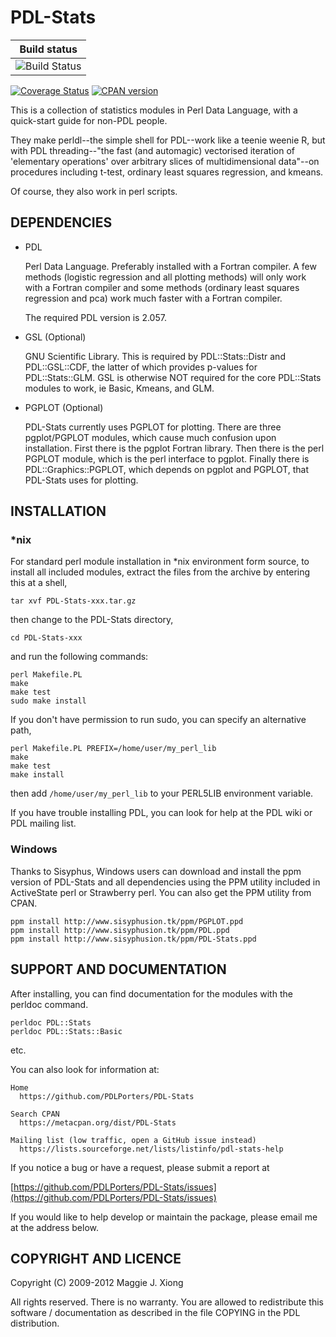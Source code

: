 # PDL-Stats

|  Build status |
| ------------- |
| ![Build Status](https://github.com/PDLPorters/PDL-Stats/workflows/perl/badge.svg?branch=master) |

[![Coverage Status](https://coveralls.io/repos/PDLPorters/PDL-Stats/badge.svg?branch=master&service=github)](https://coveralls.io/github/PDLPorters/PDL-Stats?branch=master)
[![CPAN version](https://badge.fury.io/pl/PDL-Stats.svg)](https://metacpan.org/pod/PDL::Stats)


This is a collection of statistics modules in Perl Data Language, with a quick-start guide for non-PDL people.

They make perldl--the simple shell for PDL--work like a teenie weenie R, but with PDL threading--"the fast (and automagic) vectorised iteration of 'elementary operations' over arbitrary slices of multidimensional data"--on procedures including t-test, ordinary least squares regression, and kmeans.

Of course, they also work in perl scripts.

## DEPENDENCIES

- PDL

  Perl Data Language. Preferably installed with a Fortran compiler. A
  few methods (logistic regression and all plotting methods) will only
  work with a Fortran compiler and some methods (ordinary least squares
  regression and pca) work much faster with a Fortran compiler.

  The required PDL version is 2.057.

- GSL (Optional)

  GNU Scientific Library. This is required by PDL::Stats::Distr
  and PDL::GSL::CDF, the latter of which provides p-values for
  PDL::Stats::GLM. GSL is otherwise NOT required for the core PDL::Stats
  modules to work, ie Basic, Kmeans, and GLM.

- PGPLOT (Optional)

  PDL-Stats currently uses PGPLOT for plotting. There are
  three pgplot/PGPLOT modules, which cause much confusion upon
  installation. First there is the pgplot Fortran library. Then there is
  the perl PGPLOT module, which is the perl interface to pgplot. Finally
  there is PDL::Graphics::PGPLOT, which depends on pgplot and PGPLOT,
  that PDL-Stats uses for plotting.

## INSTALLATION

### \*nix

For standard perl module installation in \*nix environment form source, to install all included modules, extract the files from the archive by entering this at a shell,

    tar xvf PDL-Stats-xxx.tar.gz

then change to the PDL-Stats directory,

    cd PDL-Stats-xxx

and run the following commands:

    perl Makefile.PL
    make
    make test
    sudo make install

If you don't have permission to run sudo, you can specify an alternative path,

    perl Makefile.PL PREFIX=/home/user/my_perl_lib
    make
    make test
    make install

then add `/home/user/my_perl_lib` to your PERL5LIB environment variable.

If you have trouble installing PDL, you can look for help at the PDL wiki or PDL mailing list.

### Windows

Thanks to Sisyphus, Windows users can download and install the ppm version of PDL-Stats and all dependencies using the PPM utility included in ActiveState perl or Strawberry perl. You can also get the PPM utility from CPAN.

    ppm install http://www.sisyphusion.tk/ppm/PGPLOT.ppd
    ppm install http://www.sisyphusion.tk/ppm/PDL.ppd
    ppm install http://www.sisyphusion.tk/ppm/PDL-Stats.ppd


## SUPPORT AND DOCUMENTATION

After installing, you can find documentation for the modules with the
perldoc command.

    perldoc PDL::Stats
    perldoc PDL::Stats::Basic

etc.

You can also look for information at:

    Home
      https://github.com/PDLPorters/PDL-Stats

    Search CPAN
      https://metacpan.org/dist/PDL-Stats

    Mailing list (low traffic, open a GitHub issue instead)
      https://lists.sourceforge.net/lists/listinfo/pdl-stats-help

If you notice a bug or have a request, please submit a report at

[https://github.com/PDLPorters/PDL-Stats/issues](https://github.com/PDLPorters/PDL-Stats/issues)

If you would like to help develop or maintain the package, please email me at the address below.

## COPYRIGHT AND LICENCE

Copyright (C) 2009-2012 Maggie J. Xiong  <maggiexyz users.sourceforge.net>

All rights reserved. There is no warranty. You are allowed to redistribute this software / documentation as described in the file COPYING in the PDL distribution.

